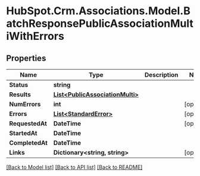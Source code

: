 # HubSpot.Crm.Associations.Model.BatchResponsePublicAssociationMultiWithErrors

## Properties

Name | Type | Description | Notes
------------ | ------------- | ------------- | -------------
**Status** | **string** |  | 
**Results** | [**List&lt;PublicAssociationMulti&gt;**](PublicAssociationMulti.md) |  | 
**NumErrors** | **int** |  | [optional] 
**Errors** | [**List&lt;StandardError&gt;**](StandardError.md) |  | [optional] 
**RequestedAt** | **DateTime** |  | [optional] 
**StartedAt** | **DateTime** |  | 
**CompletedAt** | **DateTime** |  | 
**Links** | **Dictionary&lt;string, string&gt;** |  | [optional] 

[[Back to Model list]](../README.md#documentation-for-models) [[Back to API list]](../README.md#documentation-for-api-endpoints) [[Back to README]](../README.md)

